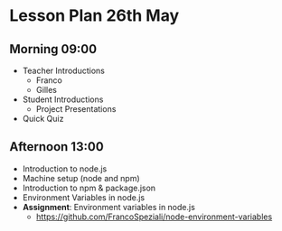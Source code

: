 # Lesson Plan 26th May


## Morning 09:00

+ Teacher Introductions
    - Franco
    - Gilles
+ Student Introductions
    + Project Presentations
+ Quick Quiz


## Afternoon 13:00

+ Introduction to node.js
+ Machine setup (node and npm)
+ Introduction to npm & package.json
+ Environment Variables in node.js
+ **Assignment**: Environment variables in node.js
    - https://github.com/FrancoSpeziali/node-environment-variables
